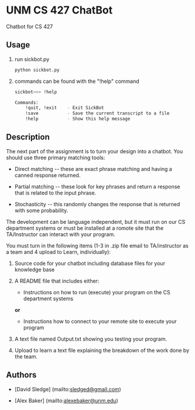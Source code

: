 # UNM CS 427 ChatBot

Chatbot for CS 427

## Usage

1. run sickbot.py

   ```bash
   python sickbot.py
   ```

2. commands can be found with the "!help" command

    ```bash
    sickbot~>> !help

    Commands:
        !quit, !exit    - Exit SickBot
        !save           - Save the current transcript to a file
        !help           - Show this help message
    ```

## Description

The next part of the assignment is to turn your design into a chatbot. You should use three primary matching tools:

* Direct matching -- these are exact phrase matching and having a canned response returned.

* Partial matching -- these look for key phrases and return a response that is related to the input phrase.

* Stochasticity -- this randomly changes the response that is returned with some probability.

The development can be language independent, but it must run on our CS department systems or must be installed at a romote site
that the TA/Instructor can interact with your program.

You must turn in the following items (1-3 in .zip file email to TA/instructor as a team and 4 upload to Learn, individually):

1. Source code for your chatbot including database files for your knowledge base

2. A README file that includes either:

    * Instructions on how to run (execute) your program on the CS department systems

    **or**

    * Instructions how to connect to your remote site to execute your program

3. A text file named Output.txt showing you testing your program.

4. Upload to learn a text file explaining the breakdown of the work done by the team.

## Authors

* [David Sledge] (mailto:sledged@gmail.com)

* [Alex Baker] (mailto:alexebaker@unm.edu)
